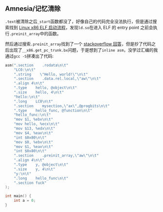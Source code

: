 ## Amnesia/记忆清除

`.text`被清除之后`_start`函数都没了，好像自己的代码完全没法执行，但是通过搜索找到 [Linux x86 ELF 启动流程](http://www.dbp-consulting.com/tutorials/debugging/linuxProgramStartup.html)，发现`ld.so`在进入 ELF 的 entry point 之前会执行`.preinit_array`中的函数。

然后通过搜索`.preinit_array`找到了一个 [stackoverflow 回答](https://stackoverflow.com/a/21246462)，但是抄了代码之后出现了`__x86.get_pc_trunk.bx`问题，于是想到了`inline asm`，没学过汇编的我通过`gcc -S`拼凑出了代码:
```C
asm(".section    .rodata\n\t"
    "LC0:\n\t"
    ".string    \"Hello, world!\"\n\t"
    ".section    .data.rel.local,\"aw\"\n\t"
    ".align 4\n\t"
    ".type    hello, @object\n\t"
    ".size    hello, 4\n\t"
    "hello:\n\t"
    ".long    LC0\n\t"
    ".section    mysection,\"ax\",@progbits\n\t"
    ".type    hello_func, @function\n\t"
    "hello_func:\n\t"
    "mov $1, %ebx\n\t"
    "mov hello, %ecx\n\t"
    "mov $13, %edx\n\t"
    "mov $4, %eax\n\t"
    "int $0x80\n\t"
    "mov $0, %ebx\n\t"
    "mov $1, %eax\n\t"
    "int $0x80\n\t"
    ".section    .preinit_array,\"aw\"\n\t"
    ".align 4\n\t"
    ".type    y, @object\n\t"
    ".size    y, 4\n\t"
    "y:\n\t"
    ".long    hello_func\n\t"
    ".section fuck"
);

int main() {
    int a = 0;
}
```
